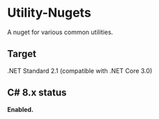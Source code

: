 # Utility-Nugets
A nuget for various common utilities.

## Target
.NET Standard 2.1 (compatible with .NET Core 3.0)

## C# 8.x status
**Enabled.**
